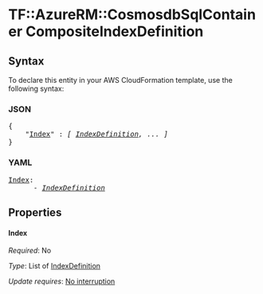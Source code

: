 # TF::AzureRM::CosmosdbSqlContainer CompositeIndexDefinition

## Syntax

To declare this entity in your AWS CloudFormation template, use the following syntax:

### JSON

<pre>
{
    "<a href="#index" title="Index">Index</a>" : <i>[ <a href="indexdefinition.md">IndexDefinition</a>, ... ]</i>
}
</pre>

### YAML

<pre>
<a href="#index" title="Index">Index</a>: <i>
      - <a href="indexdefinition.md">IndexDefinition</a></i>
</pre>

## Properties

#### Index

_Required_: No

_Type_: List of <a href="indexdefinition.md">IndexDefinition</a>

_Update requires_: [No interruption](https://docs.aws.amazon.com/AWSCloudFormation/latest/UserGuide/using-cfn-updating-stacks-update-behaviors.html#update-no-interrupt)

